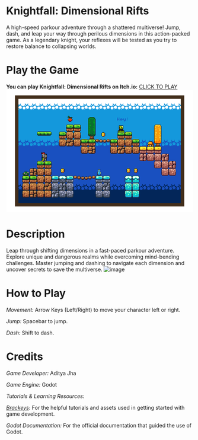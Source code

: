 # Knightfall: Dimensional Rifts
A high-speed parkour adventure through a shattered multiverse! Jump, dash, and leap your way through perilous dimensions in this action-packed game. As a legendary knight, your reflexes will be tested as you try to restore balance to collapsing worlds.

# Play the Game
**You can play Knightfall: Dimensional Rifts on Itch.io:**
  [CLICK TO PLAY](https://prolly-adi.itch.io/knightfall-dimensional-rifts) ![screenshot1](https://github.com/Aditya-J07/Knightfall/blob/47b7e5babce3c5acb4739aea67e4240dad251ced/image.png)

# Description
Leap through shifting dimensions in a fast-paced parkour adventure. Explore unique and dangerous realms while overcoming mind-bending challenges. Master jumping and dashing to navigate each dimension and uncover secrets to save the multiverse.
<img width="987" height="647" alt="image" src="https://github.com/user-attachments/assets/e1e4cee7-a4ec-43fc-ba41-06a2959810f7" />

# How to Play

*Movement:*
  Arrow Keys (Left/Right) to move your character left or right.
  
*Jump:*
  Spacebar to jump.
  
*Dash:*
  Shift to dash.

# Credits
*Game Developer:* Aditya Jha

*Game Engine:* Godot

*Tutorials & Learning Resources:*

  [*Brackeys*](https://brackeysgames.itch.io/brackeys-platformer-bundle): For the helpful tutorials and assets used in getting started with game development.
  
  *Godot Documentation:* For the official documentation that guided the use of Godot.
